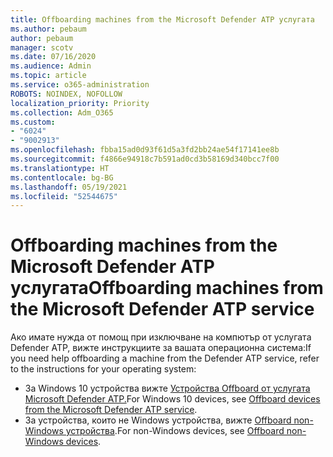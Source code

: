 ```yaml
---
title: Offboarding machines from the Microsoft Defender ATP услугата
ms.author: pebaum
author: pebaum
manager: scotv
ms.date: 07/16/2020
ms.audience: Admin
ms.topic: article
ms.service: o365-administration
ROBOTS: NOINDEX, NOFOLLOW
localization_priority: Priority
ms.collection: Adm_O365
ms.custom:
- "6024"
- "9002913"
ms.openlocfilehash: fbba15ad0d93f61d5a3fd2bb24ae54f17141ee8b
ms.sourcegitcommit: f4866e94918c7b591ad0cd3b58169d340bcc7f00
ms.translationtype: HT
ms.contentlocale: bg-BG
ms.lasthandoff: 05/19/2021
ms.locfileid: "52544675"
---
```

# <a name="offboarding-machines-from-the-microsoft-defender-atp-service"></a><span data-ttu-id="98c7e-102">Offboarding machines from the Microsoft Defender ATP услугата</span><span class="sxs-lookup"><span data-stu-id="98c7e-102">Offboarding machines from the Microsoft Defender ATP service</span></span>

<span data-ttu-id="98c7e-103">Ако имате нужда от помощ при изключване на компютър от услугата Defender ATP, вижте инструкциите за вашата операционна система:</span><span class="sxs-lookup"><span data-stu-id="98c7e-103">If you need help offboarding a machine from the Defender ATP service, refer to the instructions for your operating system:</span></span>  

- <span data-ttu-id="98c7e-104">За Windows 10 устройства вижте [Устройства Offboard от услугата Microsoft Defender ATP.](/windows/security/threat-protection/microsoft-defender-atp/offboard-machines#offboard-windows-10-devices)</span><span class="sxs-lookup"><span data-stu-id="98c7e-104">For Windows 10 devices, see [Offboard devices from the Microsoft Defender ATP service](/windows/security/threat-protection/microsoft-defender-atp/offboard-machines#offboard-windows-10-devices).</span></span>
- <span data-ttu-id="98c7e-105">За устройства, които не Windows устройства, вижте [Offboard non-Windows устройства](/windows/security/threat-protection/microsoft-defender-atp/configure-endpoints-non-windows#offboard-non-windows-devices).</span><span class="sxs-lookup"><span data-stu-id="98c7e-105">For non-Windows devices, see [Offboard non-Windows devices](/windows/security/threat-protection/microsoft-defender-atp/configure-endpoints-non-windows#offboard-non-windows-devices).</span></span>